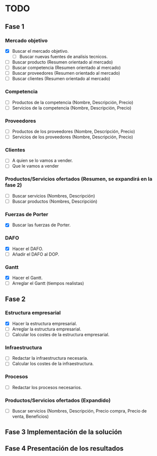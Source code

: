 # TODO

## Fase 1

### Mercado objetivo

- [X] Buscar el mercado objetivo.
  - [ ] Buscar nuevas fuentes de analisis tecnicos.
- [ ] Buscar producto (Resumen orientado al mercado)
- [ ] Buscar competencia (Resumen orientado al mercado)
- [ ] Buscar proveedores (Resumen orientado al mercado)
- [ ] Buscar clientes (Resumen orientado al mercado)

### Competencia

- [ ] Productos de la competencia (Nombre, Descripción, Precio)
- [ ] Servicios de la competencia (Nombre, Descripción, Precio)

### Proveedores

- [ ] Productos de los proveedores (Nombre, Descripción, Precio)
- [ ] Servicios de los proveedores (Nombre, Descripción, Precio)

### Clientes

- [ ] A quien se lo vamos a vender.
- [ ] Que le vamos a vender

### Productos/Servicios ofertados (Resumen, se expandirá en la fase 2)

- [ ] Buscar servicios (Nombres, Descripción)
- [ ] Buscar productos (Nombres, Descripción)

### Fuerzas de Porter

- [X] Buscar las fuerzas de Porter.

### DAFO

- [X] Hacer el DAFO.
- [ ] Añadir el DAFO al DOP.

### Gantt

- [X] Hacer el Gantt.
- [ ] Arreglar el Gantt (tiempos realistas)

## Fase 2

### Estructura empresarial

- [X] Hacer la estructura empresarial.
- [ ] Arreglar la estructura empresarial.
- [ ] Calcular los costes de la estructura empresarial.

### Infraestructura

- [ ] Redactar la infraestructura necesaria.
- [ ] Calcular los costes de la infraestructura.

### Procesos

- [ ] Redactar los procesos necesarios.

### Productos/Servicios ofertados (Expandido)

- [ ] Buscar servicios (Nombres, Descripción, Precio compra, Precio de venta, Beneficios)

## Fase 3 Implementación de la solución

## Fase 4 Presentación de los resultados
